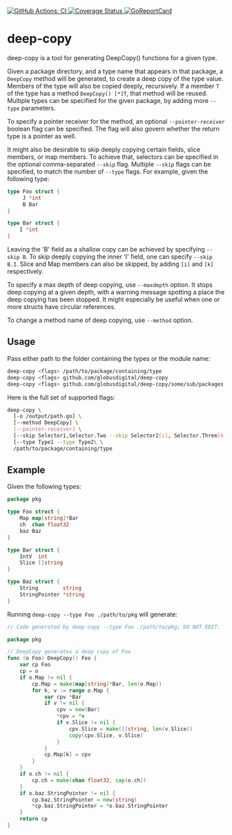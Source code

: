 <a href="https://github.com/globusdigital/deep-copy/actions?query=workflow%3ACI">
    <img src="https://github.com/globusdigital/deep-copy/workflows/CI/badge.svg" alt="GitHub Actions: CI">
</a>
<a href='https://coveralls.io/github/globusdigital/deep-copy'>
    <img src='https://coveralls.io/repos/github/globusdigital/deep-copy/badge.svg' alt='Coverage Status' />
</a>
<a href="https://goreportcard.com/report/github.com/globusdigital/deep-copy">
    <img src="https://goreportcard.com/badge/github.com/globusdigital/deep-copy" alt="GoReportCard">
</a>

# deep-copy

deep-copy is a tool for generating DeepCopy() functions for a given type.

Given a package directory, and a type name that appears in that package, a
`DeepCopy` method will be generated, to create a deep copy of the type value.
Members of the type will also be copied deeply, recursively. If a member `T` of
the type has a method `DeepCopy() [*]T`, that method will be reused. Multiple
types can be specified for the given package, by adding more `--type`
parameters.

To specify a pointer receiver for the method, an optional `--pointer-receiver`
boolean flag can be specified. The flag will also govern whether the return
type is a pointer as well.

It might also be desirable to skip deeply copying certain fields, slice
members, or map members. To achieve that, selectors can be specified in the
optional comma-separated `--skip` flag. Multiple `--skip` flags can be
specified, to match the number of `--type` flags. For example, given the
following type:

```go
type Foo struct {
     J *int
     B Bar
}

type Bar struct {
    I *int
}
```

Leaving the 'B' field as a shallow copy can be achieved by specifying `--skip
B`. To skip deeply copying the inner 'I' field, one can specify `--skip B.I`.
Slice and Map members can also be skipped, by adding `[i]` and `[k]`
respectively.

To specify a max depth of deep copying, use `--maxdepth` option. It stops
deep copying at a given depth, with a warning message spotting a place
the deep copying has been stopped. It might especially be useful when
one or more structs have circular references.

To change a method name of deep copying, use `--method` option.

## Usage

Pass either path to the folder containing the types or the module name:

```bash
deep-copy <flags> /path/to/package/containing/type
deep-copy <flags> github.com/globusdigital/deep-copy
deep-copy <flags> github.com/globusdigital/deep-copy/some/sub/packages
```
Here is the full set of supported flags:

```bash
deep-copy \ 
  [-o /output/path.go] \
  [--method DeepCopy] \
  [--pointer-receiver] \
  [--skip Selector1,Selector.Two --skip Selector2[i], Selector.Three[k]] 
  [--type Type1 --type Type2\ \ 
  /path/to/package/containing/type
```

## Example

Given the following types:

```go
package pkg

type Foo struct {
	Map map[string]*Bar
	ch  chan float32
	baz Baz
}

type Bar struct {
	IntV  int
	Slice []string
}

type Baz struct {
	String        string
	StringPointer *string
}
```

Running `deep-copy --type Foo ./path/to/pkg` will generate:

```go
// Code generated by deep-copy --type Foo ./path/to/pkg; DO NOT EDIT.

package pkg

// DeepCopy generates a deep copy of Foo
func (o Foo) DeepCopy() Foo {
	var cp Foo
	cp = o
	if o.Map != nil {
		cp.Map = make(map[string]*Bar, len(o.Map))
		for k, v := range o.Map {
			var cpv *Bar
			if v != nil {
				cpv = new(Bar)
				*cpv = *v
				if v.Slice != nil {
					cpv.Slice = make([]string, len(v.Slice))
					copy(cpv.Slice, v.Slice)
				}
			}
			cp.Map[k] = cpv
		}
	}
	if o.ch != nil {
		cp.ch = make(chan float32, cap(o.ch))
	}
	if o.baz.StringPointer != nil {
		cp.baz.StringPointer = new(string)
		*cp.baz.StringPointer = *o.baz.StringPointer
	}
	return cp
}
```
